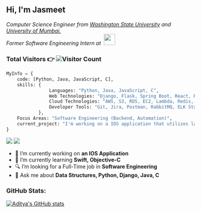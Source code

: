 
<!--
**Foster1466/Foster1466** is a ✨ _special_ ✨ repository because its `README.md` (this file) appears on your GitHub profile.

Here are some ideas to get you started:

- 🔭 I’m currently working on ...
- 🌱 I’m currently learning ...
- 👯 I’m looking to collaborate on ...
- 🤔 I’m looking for help with ...
- 💬 Ask me about ...
- 📫 How to reach me: ...
- 😄 Pronouns: ...
- ⚡ Fun fact: ...
-->

<h2> Hi, I'm Jasmeet </h2>


<p><em>Computer Science Engineer from <a href="https://www.wsu.edu/">Washington State University</a> and <a href="https://mu.ac.in/">University of Mumbai.</a></br>Former Software Engineering Intern at&nbsp <a href="https://www.intel.com"><img src="https://media.tenor.com/hhLcQVDXDVYAAAAi/djdnebevegsuzizikwnenene-oeejwgyszyzywbebeb.gif" width="30"> </a>
</em></p>


### <p>Total Visitors 👉 ![Visitor Count](https://profile-counter.glitch.me/{foster1466}/count.svg)</p>

```python
MyInfo = {
    code: [Python, Java, JavaScript, C],
    skills: {
                Languages: "Python, Java, JavaScript, C",
                Web Technologies: "Django, Flask, Spring Boot, React, Rest APIs, Microservices, Relational Databases, NoSQL, JSON/XML",
                Cloud Technologies: "AWS, S3, RDS, EC2, Lambda, Redis, Distributed Systems, Docker, Kubernetes",
                Developer Tools: "Git, Jira, Postman, RabbitMQ, ELK Stack, Jenkins, Agile Methodology, Scrum, SDLC, Linux",                
            },
    Focus Areas: "Software Engineering (Backend, Automation)",
    current_project: "I'm working on a IOS application that utilizes latest widget features from IOS 17"
}
```

<img src="https://img.shields.io/badge/jasmeetsingh4263@gmail.com-%23D14836.svg?&style=for-the-badge&logo=gmail&logoColor=white" href="jasmeetsingh4263@gmail.com">     <a href="https://www.linkedin.com/in/jasmeet-singh-jj/"><img src="https://img.shields.io/badge/Jasmeet Singh-%230077B5.svg?&style=for-the-badge&logo=linkedin&logoColor=white" ></a>



- 🔭 I’m currently working on <strong>an IOS Application</strong>
- 🌱 I’m currently learning <strong>Swift, Objective-C </strong>
- 🔍 I’m looking for a Full-Time job in <strong>Software Engineering</strong>
- 💬 Ask me about <strong>Data Structures, Python, Django, Java, C</strong>

### GitHub Stats:
[![Aditya's GitHub stats](https://github-readme-stats.vercel.app/api?username=foster1466)](https://github.com/foster1466/github-readme-stats)



